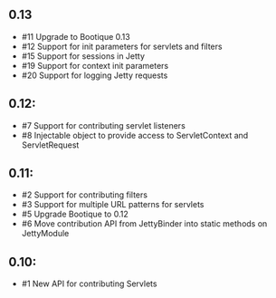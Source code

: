 ## 0.13

* #11 Upgrade to Bootique 0.13
* #12 Support for init parameters for servlets and filters
* #15 Support for sessions in Jetty
* #19 Support for context init parameters
* #20 Support for logging Jetty requests

## 0.12:

* #7 Support for contributing servlet listeners
* #8 Injectable object to provide access to ServletContext and ServletRequest

## 0.11:

* #2 Support for contributing filters
* #3 Support for multiple URL patterns for servlets
* #5 Upgrade Bootique to 0.12
* #6 Move contribution API from JettyBinder into static methods on JettyModule
 
## 0.10:

* #1 New API for contributing Servlets
